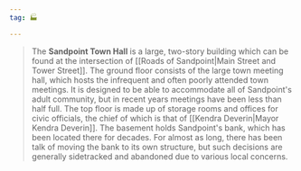 ```yaml
---
tag: 🏭

---
```

> The **Sandpoint Town Hall** is a large, two-story building which can be found at the intersection of [[Roads of Sandpoint|Main Street and Tower Street]].
> The ground floor consists of the large town meeting hall, which hosts the infrequent and often poorly attended town meetings. It is designed to be able to accommodate all of Sandpoint's adult community, but in recent years meetings have been less than half full.
> The top floor is made up of storage rooms and offices for civic officials, the chief of which is that of [[Kendra Deverin|Mayor Kendra Deverin]].
> The basement holds Sandpoint's bank, which has been located there for decades. For almost as long, there has been talk of moving the bank to its own structure, but such decisions are generally sidetracked and abandoned due to various local concerns.








